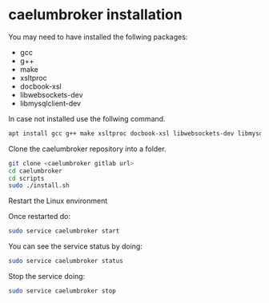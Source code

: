 # caelumbroker installation
You may need to have installed the follwing packages:
- gcc 
- g++ 
- make 
- xsltproc 
- docbook-xsl 
- libwebsockets-dev 
- libmysqlclient-dev

In case not installed use the follwing command.

```bash
apt install gcc g++ make xsltproc docbook-xsl libwebsockets-dev libmysqlclient-dev
```

Clone the caelumbroker repository into a folder.

```bash
git clone <caelumbroker gitlab url>
cd caelumbroker
cd scripts
sudo ./install.sh
```

Restart the Linux environment 

Once restarted do:

```bash
sudo service caelumbroker start
```

You can see the service status by doing:

```bash
sudo service caelumbroker status
```

Stop the service doing:

```bash
sudo service caelumbroker stop
```